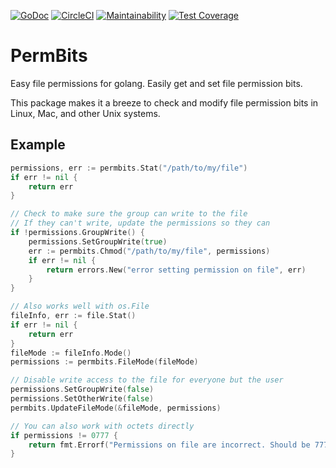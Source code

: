 [![GoDoc](https://godoc.org/github.com/phayes/permbits?status.svg)](https://godoc.org/github.com/phayes/permbits)
[![CircleCI](https://circleci.com/gh/phayes/permbits.svg?style=svg)](https://circleci.com/gh/phayes/permbits)
[![Maintainability](https://api.codeclimate.com/v1/badges/4066ed1d4e9e3c9fc1de/maintainability)](https://codeclimate.com/github/phayes/permbits/maintainability)
[![Test Coverage](https://api.codeclimate.com/v1/badges/4066ed1d4e9e3c9fc1de/test_coverage)](https://codeclimate.com/github/phayes/permbits/test_coverage)


# PermBits

Easy file permissions for golang. Easily get and set file permission bits. 

This package makes it a breeze to check and modify file permission bits in Linux, Mac, and other Unix systems. 

## Example

```go
permissions, err := permbits.Stat("/path/to/my/file")
if err != nil {
	return err
}

// Check to make sure the group can write to the file
// If they can't write, update the permissions so they can
if !permissions.GroupWrite() {
	permissions.SetGroupWrite(true)
	err := permbits.Chmod("/path/to/my/file", permissions)
	if err != nil {
		return errors.New("error setting permission on file", err)
	}
}

// Also works well with os.File
fileInfo, err := file.Stat()
if err != nil {
	return err
}
fileMode := fileInfo.Mode()
permissions := permbits.FileMode(fileMode)

// Disable write access to the file for everyone but the user
permissions.SetGroupWrite(false)
permissions.SetOtherWrite(false)
permbits.UpdateFileMode(&fileMode, permissions)

// You can also work with octets directly
if permissions != 0777 {
	return fmt.Errorf("Permissions on file are incorrect. Should be 777, got %o", permissions)
}

```
